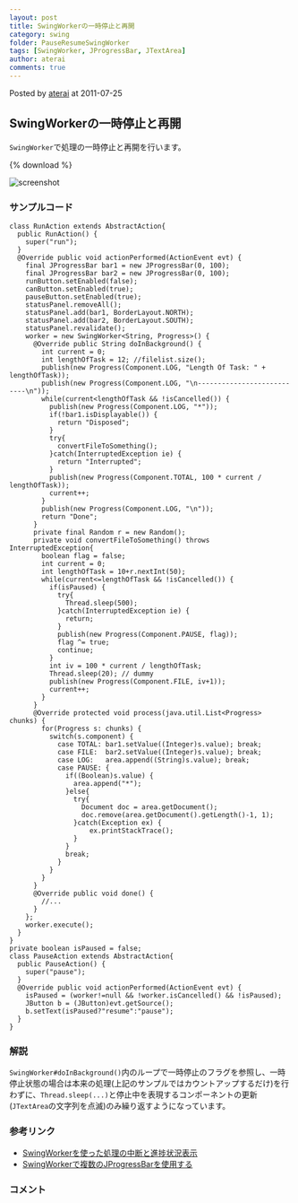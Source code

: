 ```yaml
---
layout: post
title: SwingWorkerの一時停止と再開
category: swing
folder: PauseResumeSwingWorker
tags: [SwingWorker, JProgressBar, JTextArea]
author: aterai
comments: true
---
```


Posted by [aterai](http://terai.xrea.jp/aterai.html) at 2011-07-25

## SwingWorkerの一時停止と再開
`SwingWorker`で処理の一時停止と再開を行います。

{% download %}

![screenshot](https://lh6.googleusercontent.com/-3BCjKLnQbGM/Ti0AQV5nkwI/AAAAAAAAA_s/RY75ol3pFak/s800/PauseResumeSwingWorker.png)

### サンプルコード
<pre class="prettyprint"><code>class RunAction extends AbstractAction{
  public RunAction() {
    super("run");
  }
  @Override public void actionPerformed(ActionEvent evt) {
    final JProgressBar bar1 = new JProgressBar(0, 100);
    final JProgressBar bar2 = new JProgressBar(0, 100);
    runButton.setEnabled(false);
    canButton.setEnabled(true);
    pauseButton.setEnabled(true);
    statusPanel.removeAll();
    statusPanel.add(bar1, BorderLayout.NORTH);
    statusPanel.add(bar2, BorderLayout.SOUTH);
    statusPanel.revalidate();
    worker = new SwingWorker&lt;String, Progress&gt;() {
      @Override public String doInBackground() {
        int current = 0;
        int lengthOfTask = 12; //filelist.size();
        publish(new Progress(Component.LOG, "Length Of Task: " + lengthOfTask));
        publish(new Progress(Component.LOG, "\n---------------------------\n"));
        while(current&lt;lengthOfTask &amp;&amp; !isCancelled()) {
          publish(new Progress(Component.LOG, "*"));
          if(!bar1.isDisplayable()) {
            return "Disposed";
          }
          try{
            convertFileToSomething();
          }catch(InterruptedException ie) {
            return "Interrupted";
          }
          publish(new Progress(Component.TOTAL, 100 * current / lengthOfTask));
          current++;
        }
        publish(new Progress(Component.LOG, "\n"));
        return "Done";
      }
      private final Random r = new Random();
      private void convertFileToSomething() throws InterruptedException{
        boolean flag = false;
        int current = 0;
        int lengthOfTask = 10+r.nextInt(50);
        while(current&lt;=lengthOfTask &amp;&amp; !isCancelled()) {
          if(isPaused) {
            try{
              Thread.sleep(500);
            }catch(InterruptedException ie) {
              return;
            }
            publish(new Progress(Component.PAUSE, flag));
            flag ^= true;
            continue;
          }
          int iv = 100 * current / lengthOfTask;
          Thread.sleep(20); // dummy
          publish(new Progress(Component.FILE, iv+1));
          current++;
        }
      }
      @Override protected void process(java.util.List&lt;Progress&gt; chunks) {
        for(Progress s: chunks) {
          switch(s.component) {
            case TOTAL: bar1.setValue((Integer)s.value); break;
            case FILE:  bar2.setValue((Integer)s.value); break;
            case LOG:   area.append((String)s.value); break;
            case PAUSE: {
              if((Boolean)s.value) {
                area.append("*");
              }else{
                try{
                  Document doc = area.getDocument();
                  doc.remove(area.getDocument().getLength()-1, 1);
                }catch(Exception ex) {
                    ex.printStackTrace();
                }
              }
              break;
            }
          }
        }
      }
      @Override public void done() {
        //...
      }
    };
    worker.execute();
  }
}
private boolean isPaused = false;
class PauseAction extends AbstractAction{
  public PauseAction() {
    super("pause");
  }
  @Override public void actionPerformed(ActionEvent evt) {
    isPaused = (worker!=null &amp;&amp; !worker.isCancelled() &amp;&amp; !isPaused);
    JButton b = (JButton)evt.getSource();
    b.setText(isPaused?"resume":"pause");
  }
}
</code></pre>

### 解説
`SwingWorker#doInBackground()`内のループで一時停止のフラグを参照し、一時停止状態の場合は本来の処理(上記のサンプルではカウントアップするだけ)を行わずに、`Thread.sleep(...)`と停止中を表現するコンポーネントの更新(`JTextArea`の文字列を点滅)のみ繰り返すようになっています。

### 参考リンク
- [SwingWorkerを使った処理の中断と進捗状況表示](http://terai.xrea.jp/Swing/SwingWorker.html)
- [SwingWorkerで複数のJProgressBarを使用する](http://terai.xrea.jp/Swing/TwoProgressBars.html)

<!-- dummy comment line for breaking list -->

### コメント
